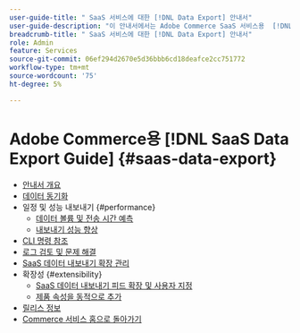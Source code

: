 ```yaml
---
user-guide-title: " SaaS 서비스에 대한 [!DNL Data Export] 안내서"
user-guide-description: "이 안내서에서는 Adobe Commerce SaaS 서비스용  [!DNL Data Export] 확장 사용에 대한 자세한 지침을 제공합니다."
breadcrumb-title: " SaaS 서비스에 대한 [!DNL Data Export] 안내서"
role: Admin
feature: Services
source-git-commit: 06ef294d2670e5d36bbb6cd18deafce2cc751772
workflow-type: tm+mt
source-wordcount: '75'
ht-degree: 5%

---
```


# Adobe Commerce용 [!DNL SaaS Data Export Guide] {#saas-data-export}

- [안내서 개요](overview.md)
- [데이터 동기화](data-synchronization.md)
- 일정 및 성능 내보내기 {#performance}
   - [데이터 볼륨 및 전송 시간 예측](estimate-data-volume-sync-time.md)
   - [내보내기 성능 향상](customize-export-processing.md)
- [CLI 명령 참조](data-export-cli-commands.md)
- [로그 검토 및 문제 해결](troubleshooting-logging.md)
- [SaaS 데이터 내보내기 확장 관리](manage-extension.md)
- 확장성 {#extensibility}
   - [SaaS 데이터 내보내기 피드 확장 및 사용자 지정](extensibility-and-customizations.md)
   - [제품 속성을 동적으로 추가](add-attribute-dynamically.md)
- [릴리스 정보](release-notes.md)
- [Commerce 서비스 홈으로 돌아가기](https://experienceleague.adobe.com/docs/commerce-merchant-services/user-guides/home.html)
